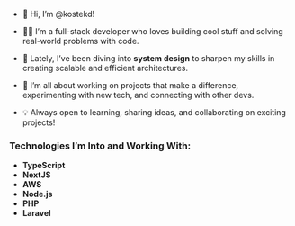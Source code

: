 - 👋 Hi, I’m @kostekd!

- 👨‍💻 I’m a full-stack developer who loves building cool stuff and solving real-world problems with code.
- 🌟 Lately, I’ve been diving into **system design** to sharpen my skills in creating scalable and efficient architectures.
- 🚀 I’m all about working on projects that make a difference, experimenting with new tech, and connecting with other devs.
- 💡 Always open to learning, sharing ideas, and collaborating on exciting projects!

### Technologies I’m Into and Working With:
- **TypeScript**
- **NextJS**
- **AWS**
- **Node.js**
- **PHP**
- **Laravel**

<!---
kostekd/kostekd is a ✨ special ✨ repository because its `README.md` (this file) appears on your GitHub profile.
Feel free to click the Preview link to explore the updates.
--->

